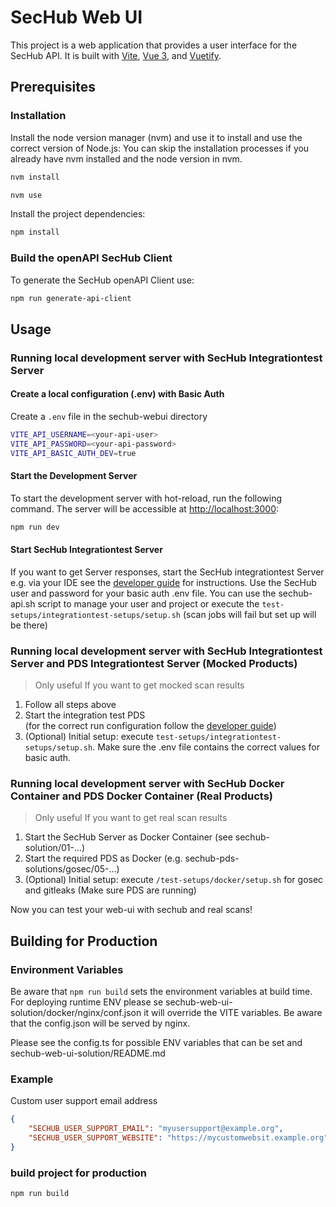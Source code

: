 <!-- SPDX-License-Identifier: MIT --->
# SecHub Web UI

This project is a web application that provides a user interface for the SecHub API. It is built with [Vite](https://vitejs.dev/), [Vue 3](https://v3.vuejs.org/), and [Vuetify](https://vuetifyjs.com/en/).

## Prerequisites

### Installation

Install the node version manager (nvm) and use it to install and use the correct version of Node.js:
You can skip the installation processes if you already have nvm installed and the node version in nvm.

```bash
nvm install
```

```bash
nvm use
```

Install the project dependencies:

```bash
npm install
```

### Build the openAPI SecHub Client

To generate the SecHub openAPI Client use:

```bash
npm run generate-api-client
 ```

## Usage

### Running local development server with SecHub Integrationtest Server

#### Create a local configuration (.env) with Basic Auth 

Create a `.env` file in the sechub-webui directory

```bash
VITE_API_USERNAME=<your-api-user>
VITE_API_PASSWORD=<your-api-password>
VITE_API_BASIC_AUTH_DEV=true
```

#### Start the Development Server

To start the development server with hot-reload, run the following command. The server will be accessible at [http://localhost:3000](http://localhost:3000):

```bash
npm run dev
```

#### Start SecHub Integrationtest Server

If you want to get Server responses, start the SecHub integrationtest Server e.g. via your IDE see the [developer guide](https://mercedes-benz.github.io/sechub/latest/sechub-developer-quickstart-guide.html#run-integration-tests-from-ide) for instructions.
Use the SecHub user and password for your basic auth .env file.
You can use the sechub-api.sh script to manage your user and project or execute the `test-setups/integrationtest-setups/setup.sh` (scan jobs will fail but set up will be there)

### Running local development server with SecHub Integrationtest Server and PDS Integrationtest Server (Mocked Products)

> Only useful If you want to get mocked scan results
1. Follow all steps above
2. Start the integration test PDS  
(for the correct run configuration follow the [developer guide](https://mercedes-benz.github.io/sechub/latest/sechub-developer-quickstart-guide.html#run-integration-tests-from-ide))
3. (Optional) Initial setup: execute `test-setups/integrationtest-setups/setup.sh`. Make sure the .env file contains the correct values for basic auth.

### Running local development server with SecHub Docker Container and PDS Docker Container (Real Products)

> Only useful If you want to get real scan results
1. Start the SecHub Server as Docker Container (see sechub-solution/01-...)
2. Start the required PDS as Docker (e.g. sechub-pds-solutions/gosec/05-...)
3. (Optional) Initial setup: execute `/test-setups/docker/setup.sh` for gosec and gitleaks (Make sure PDS are running)


Now you can test your web-ui with sechub and real scans!

## Building for Production

### Environment Variables

Be aware that `npm run build` sets the environment variables at build time.
For deploying runtime ENV please se sechub-web-ui-solution/docker/nginx/conf.json it will override the VITE variables. Be aware that the config.json will be served by nginx.

Please see the config.ts for possible ENV variables that can be set and sechub-web-ui-solution/README.md

### Example

Custom user support email address 

```json
{
    "SECHUB_USER_SUPPORT_EMAIL": "myusersupport@example.org",
    "SECHUB_USER_SUPPORT_WEBSITE": "https://mycustomwebsit.example.org"
}
```

### build project for production

```bash
npm run build
```
